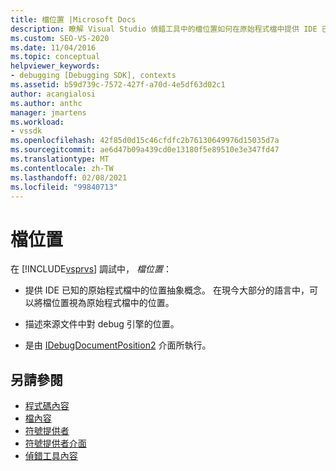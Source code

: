 ```yaml
---
title: 檔位置 |Microsoft Docs
description: 瞭解 Visual Studio 偵錯工具中的檔位置如何在原始程式檔中提供 IDE 已知位置的抽象概念。
ms.custom: SEO-VS-2020
ms.date: 11/04/2016
ms.topic: conceptual
helpviewer_keywords:
- debugging [Debugging SDK], contexts
ms.assetid: b59d739c-7572-427f-a70d-4e5df63d02c1
author: acangialosi
ms.author: anthc
manager: jmartens
ms.workload:
- vssdk
ms.openlocfilehash: 42f85d0d15c46cfdfc2b76130649976d15035d7a
ms.sourcegitcommit: ae6d47b09a439cd0e13180f5e89510e3e347fd47
ms.translationtype: MT
ms.contentlocale: zh-TW
ms.lasthandoff: 02/08/2021
ms.locfileid: "99840713"
---
```

# <a name="document-position"></a>檔位置
在 [!INCLUDE[vsprvs](../../code-quality/includes/vsprvs_md.md)] 調試中， *檔位置*：

- 提供 IDE 已知的原始程式檔中的位置抽象概念。 在現今大部分的語言中，可以將檔位置視為原始程式檔中的位置。

- 描述來源文件中對 debug 引擎的位置。

- 是由 [IDebugDocumentPosition2](../../extensibility/debugger/reference/idebugdocumentposition2.md) 介面所執行。

## <a name="see-also"></a>另請參閱
- [程式碼內容](../../extensibility/debugger/code-context.md)
- [檔內容](../../extensibility/debugger/document-context.md)
- [符號提供者](../../extensibility/debugger/symbol-provider.md)
- [符號提供者介面](../../extensibility/debugger/reference/symbol-provider-interfaces.md)
- [偵錯工具內容](../../extensibility/debugger/debugger-contexts.md)
